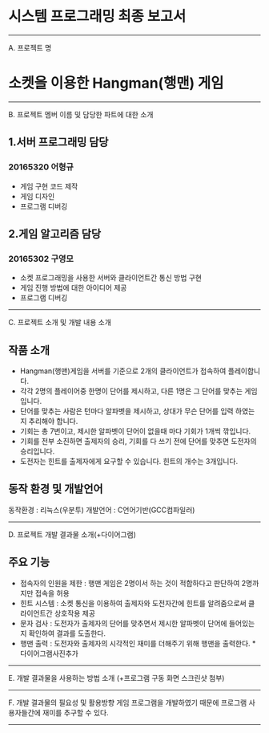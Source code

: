 # 시스템 프로그래밍 최종 보고서
---
A. 프로젝트 명
# 소켓을 이용한 Hangman(행맨) 게임
---
B. 프로젝트 멤버 이름 및 담당한 파트에 대한 소개
## 1.서버 프로그래밍 담당
###  20165320 어형규
* 게임 구현 코드 제작
* 게임 디자인
* 프로그램 디버깅
## 2.게임 알고리즘 담당
### 20165302 구영모
* 소켓 프로그래밍을 사용한 서버와 클라이언트간 통신 방법 구현
* 게임 진행 방법에 대한 아이디어 제공
* 프로그램 디버깅
---
C. 프로젝트 소개 및 개발 내용 소개
## 작품 소개
* Hangman(행맨)게임을 서버를 기준으로 2개의 클라이언트가 접속하여 플레이합니다.
* 각각 2명의 플레이어중 한명이 단어를 제시하고, 다른 1명은 그 단어를 맞추는 게임입니다.
* 단어를 맞추는 사람은 턴마다 알파벳을 제시하고, 상대가 무슨 단어를 입력 하였는지 추리해야 합니다.
* 기회는 총 7번이고, 제시한 알파벳이 단어이 없을때 마다 기회가 1개씩 깎입니다.
* 기회를 전부 소진하면 출제자의 승리, 기회를 다 쓰기 전에 단어를 맞추면 도전자의 승리입니다.
* 도전자는 힌트를 출제자에게 요구할 수 있습니다. 힌트의 개수는 3개입니다.
## 동작 환경 및 개발언어
동작환경 : 리눅스(우분투)
개발언어 : C언어기반(GCC컴파일러)

---
D. 프로젝트 개발 결과물 소개(+다이어그램)
## 주요 기능
* 접속자의 인원을 제한 : 행맨 게임은 2명이서 하는 것이 적합하다고 판단하여 2명까지만 접속을 허용
* 힌트 시스템 : 소켓 통신을 이용하여 출제자와 도전자간에 힌트를 알려줌으로써 클라이언트간 상호작용 제공
* 문자 검사 : 도전자가 출제자의 단어를 맞추면서 제시한 알파벳이 단어에 들어있는지 확인하여 결과를 도출한다.
* 행맨 출력 : 도전자와 출제자의 시각적인 재미를 더해주기 위해 행맨을 출력한다.
*다이어그램사진추가
---

E. 개발 결과물을 사용하는 방법 소개 (+프로그램 구동 화면 스크린샷 첨부)

---
F. 개발 결과물의 필요성 및 활용방향
게임 프로그램을 개발하였기 때문에 프로그램 사용자들간에 재미를 추구할 수 있다.

---
